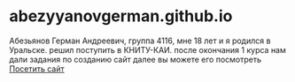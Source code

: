 # abezyyanovgerman.github.io
Абезьянов Герман Андреевич, группа 4116, мне 18 лет и я родился в Уральске. решил поступить в КНИТУ-КАИ. после окончания 1 курса нам дали задания по созданию сайт далее вы можете его посмотреть [Посетить сайт](/)
